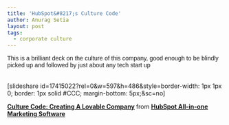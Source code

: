 ```yaml
---
title: 'HubSpot&#8217;s Culture Code'
author: Anurag Setia
layout: post
tags:
  - corporate culture
---
```

<span style="font-family:Verdana, sans-serif;">This is a brilliant deck on the culture of this company, good enough to be blindly picked up and followed by just about any tech start up</span>  
<span style="font-family:Verdana, sans-serif;"><br /></span><span style="font-family:Verdana, sans-serif;"><br /></span>[slideshare id=17415022?rel=0&w=597&h=486&style=border-width: 1px 1px 0; border: 1px solid #CCC; margin-bottom: 5px;&sc=no] 

<div style="margin-bottom:5px;">
  <strong> <a href="http://www.slideshare.net/HubSpot/the-hubspot-culture-code-creating-a-company-we-love" target="_blank" title="Culture Code: Creating A Lovable Company" rel="noopener noreferrer">Culture Code: Creating A Lovable Company</a> </strong> from <strong><a href="http://www.slideshare.net/HubSpot" target="_blank" rel="noopener noreferrer">HubSpot All-in-one Marketing Software</a></strong>
</div>